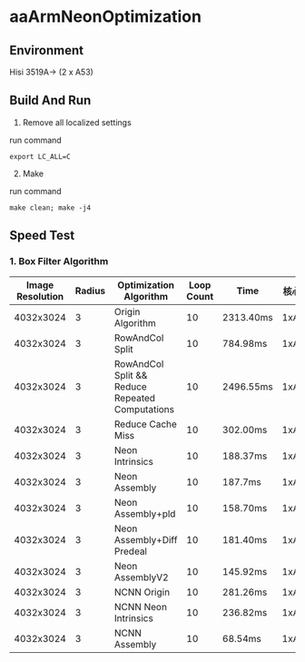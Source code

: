 # aaArmNeonOptimization

## Environment

Hisi 3519A-> (2 x A53)

## Build And Run

1. Remove all localized settings

run command

```
export LC_ALL=C
```

2. Make

run command

```
make clean; make -j4
```

## Speed Test

### 1. Box Filter Algorithm

|Image Resolution|Radius|Optimization Algorithm|Loop Count|Time|核心数|
|--|--|--|--|--|---|
|4032x3024|3|Origin Algorithm|10|2313.40ms|1xA53|
|4032x3024|3|RowAndCol Split|10|784.98ms|1xA53|
|4032x3024|3|RowAndCol Split && Reduce Repeated Computations|10|2496.55ms|1xA53|
|4032x3024|3|Reduce Cache Miss|10|302.00ms|1xA53|
|4032x3024|3|Neon Intrinsics|10|188.37ms|1xA53|
|4032x3024|3|Neon Assembly|10|187.7ms|1xA53|
|4032x3024|3|Neon Assembly+pld|10|158.70ms|1xA53|
|4032x3024|3|Neon Assembly+Diff Predeal|10|181.40ms|1xA53|
|4032x3024|3|Neon AssemblyV2|10|145.92ms|1xA53|
|4032x3024|3|NCNN Origin|10|281.26ms|1xA53|
|4032x3024|3|NCNN Neon Intrinsics|10|236.82ms|1xA53|
|4032x3024|3|NCNN Assembly|10|68.54ms|1xA53|






